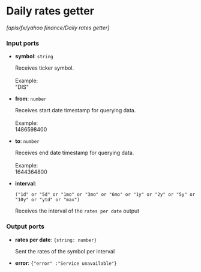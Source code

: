 # Daily rates getter

_[apis/fx/yahoo finance/Daily rates getter]_

### Input ports

* __symbol__: ` string `


    Receives ticker symbol.<br>
    <br>
    Example:<br>
    "DIS"<br>


* __from__: ` number `


    Receives start date timestamp for querying data.<br>
    <br>
    Example:<br>
    1486598400<br>


* __to__: ` number `


    Receives end date timestamp for querying data.<br>
    <br>
    Example:<br>
    1644364800<br>


* __interval__: 
    ```
    ("1d" or "5d" or "1mo" or "3mo" or "6mo" or "1y" or "2y" or "5y" or "10y" or "ytd" or "max")
    ```


    Receives the interval of the `rates per date` output<br>

### Output ports

* __rates per date__: ` {string: number} `


    Sent the rates of the symbol per interval<br>


* __error__: ` {"error" :"Service unavailable"} `

